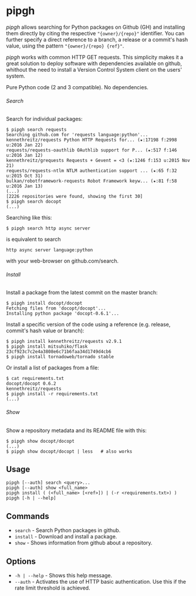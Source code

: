 # pipgh

*pipgh* allows searching for Python packages on Github (GH) and installing
them directly by citing the respective `"{owner}/{repo}"` identifier. You
can further specify a direct reference to a branch, a release or a commit's
hash value, using the pattern `"{owner}/{repo} {ref}"`.

*pipgh* works with common HTTP GET requests. This simplicity makes it a
great solution to deploy software with dependencies available on github,
whithout the need to install a Version Control System client on the users'
system.

Pure Python code (2 and 3 compatible). No dependencies.

###### Search

Search for individual packages:

    $ pipgh search requests
    Searching github.com for 'requests language:python'...
    kennethreitz/requests Python HTTP Requests for... (★:17198 f:2998 u:2016 Jan 22)
    requests/requests-oauthlib OAuthlib support for P... (★:517 f:146 u:2016 Jan 12)
    kennethreitz/grequests Requests + Gevent = <3 (★:1246 f:153 u:2015 Nov 21)
    requests/requests-ntlm NTLM authentication support ... (★:65 f:32 u:2015 Oct 31)
    bulkan/robotframework-requests Robot Framework keyw... (★:81 f:58 u:2016 Jan 13)
    (...)
    [2226 repositories were found, showing the first 30]
    $ pipgh search docopt
    (...)

Searching like this:

    $ pipgh search http async server

is equivalent to search

    http async server language:python

with your web-browser on github.com/search.

###### Install

Install a package from the latest commit on the master branch:

    $ pipgh install docopt/docopt
    Fetching files from 'docopt/docopt'...
    Installing python package 'docopt-0.6.1'...

Install a specific version of the code using a reference (e.g. release,
commit's hash value or branch):

    $ pipgh install kennethreitz/requests v2.9.1
    $ pipgh install mitsuhiko/flask 23cf923c7c2e4a3808e6c71b6faa34d1749d4cb6
    $ pipgh install tornadoweb/tornado stable

Or install a list of packages from a file:

    $ cat requirements.txt
    docopt/docopt 0.6.2
    kennethreitz/requests
    $ pipgh install -r requirements.txt
    (...)

###### Show

Show a repository metadata and its README file with this:

    $ pipgh show docopt/docopt
    (...)
    $ pipgh show docopt/docopt | less   # also works

## Usage

    pipgh [--auth] search <query>...
    pipgh [--auth] show <full_name>
    pipgh install ( (<full_name> [<ref>]) | (-r <requirements.txt>) )
    pipgh [-h | --help]

## Commands

* `search` - Search Python packages in github.
* `install` - Download and install a package.
* `show` - Shows information from github about a repository.

## Options

* `-h | --help` - Shows this help message.
* `--auth` - Activates the use of HTTP basic authentication. Use this if the rate limit threshold is achieved.
